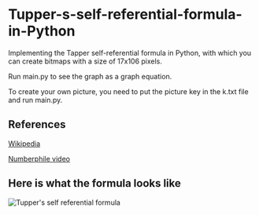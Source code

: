# Tupper-s-self-referential-formula-in-Python
Implementing the Tapper self-referential formula in Python, with which you can create bitmaps with a size of 17x106 pixels.

Run main.py to see the graph as a graph equation. 

To create your own picture, you need to put the picture key in the k.txt file and run main.py.

## References

[Wikipedia](https://en.wikipedia.org/wiki/Tupper%27s_self-referential_formula)

[Numberphile video](https://www.youtube.com/watch?v=_s5RFgd59ao)

## Here is what the formula looks like

![Tupper's self referential formula](https://wikimedia.org/api/rest_v1/media/math/render/svg/5e4c7a30f3dc20c06057413aed7c89b7e1c67aeb)
